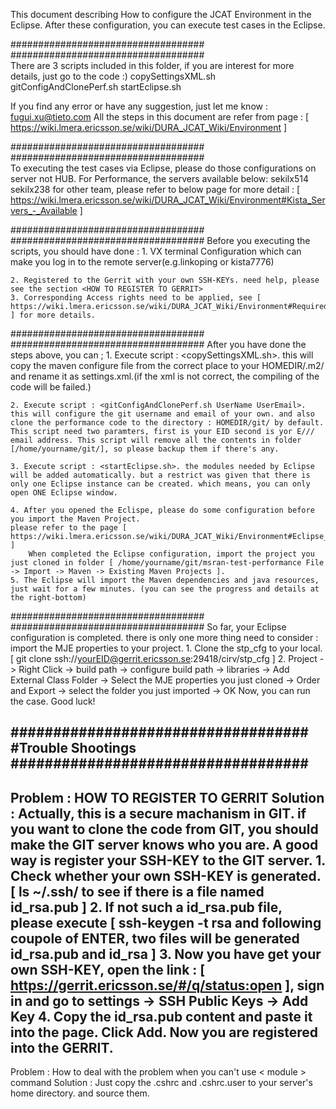 This document describing How to configure the JCAT Environment in the Eclipse. After these configuration,
you can execute test cases in the Eclipse.

###################################        
###################################        
There are 3 scripts included in this folder, if you are interest for more details, just go to the code :)
	copySettingsXML.sh
	gitConfigAndClonePerf.sh
	startEclipse.sh

If you find any error or have any suggestion, just let me know : fugui.xu@tieto.com
All the steps in this document are refer from page : [ https://wiki.lmera.ericsson.se/wiki/DURA_JCAT_Wiki/Environment ] 

###################################        
###################################        
To executing the test cases via Eclipse, please do those configurations on server not HUB.
For Performance, the servers available below:
	sekilx514
        sekilx238
for other team, please refer to below page for more detail : 
	[ https://wiki.lmera.ericsson.se/wiki/DURA_JCAT_Wiki/Environment#Kista_Servers_-_Available ] 

###################################
###################################
Before you executing the scripts, you should have done : 
	1. VX terminal Configuration which can make you log in to the remote server(e.g.linkoping or kista7776)

	2. Registered to the Gerrit with your own SSH-KEYs. need help, please see the section <HOW TO REGISTER TO GERRIT>
	3. Corresponding Access rights need to be applied, see [ https://wiki.lmera.ericsson.se/wiki/DURA_JCAT_Wiki/Environment#Required_Access ] for more details.

###################################        
###################################
After you have done the steps above, you can ;
	1. Execute script : <copySettingsXML.sh>. this will copy the maven configure file from the correct place to your HOMEDIR/.m2/ and rename it as settings.xml.(if the xml is not correct, the compiling of the code will be failed.)

	2. Execute script : <gitConfigAndClonePerf.sh UserName UserEmail>. this will configure the git username and email of your own. and also clone the performance code to the directory : HOMEDIR/git/ by default. This script need two paramters, first is your EID second is yor E/// email address. This script will remove all the contents in folder [/home/yourname/git/], so please backup them if there's any.

	3. Execute script : <startEclipse.sh>. the modules needed by Eclipse will be added automatically. but a restrict was given that there is only one Eclipse instance can be created. which means, you can only open ONE Eclipse window.

	4. After you opened the Eclispe, please do some configuration before you import the Maven Project.
	please refer to the page [ https://wiki.lmera.ericsson.se/wiki/DURA_JCAT_Wiki/Environment#Eclipse_plugins_installation ]
        When completed the Eclipse configuration, import the project you just cloned in folder [ /home/yourname/git/msran-test-performance File -> Import -> Maven -> Existing Maven Projects ]. 
	5. The Eclipse will import the Maven dependencies and java resources, just wait for a few minutes. (you can see the progress and details at the right-bottom)
	

###################################
###################################
So far, your Eclipse configuration is completed.
there is only one more thing need to consider : import the MJE properties to your project.
	1. Clone the stp_cfg to your local. [ git clone ssh://yourEID@gerrit.ericsson.se:29418/cirv/stp_cfg ] 
	2. Project -> Right Click -> build path -> configure build path -> libraries -> Add External Class Folder -> Select the MJE properties you just cloned -> Order and Export -> select the folder you just imported -> OK
	Now, you can run the case. Good luck!

###################################        
#Trouble Shootings
###################################        
-------------------------------------
Problem : HOW TO REGISTER TO GERRIT
Solution : Actually, this is a secure machanism in GIT. if you want to clone the code from GIT, you should make the GIT server knows who you are. A good way is register your SSH-KEY to the GIT server. 
	1. Check whether your own SSH-KEY is generated. [ ls ~/.ssh/ to see if there is a file named id_rsa.pub ]
        2. If not such a id_rsa.pub file, please execute [ ssh-keygen -t rsa and following coupole of ENTER, two files will be generated id_rsa.pub and id_rsa ] 
        3. Now you have get your own SSH-KEY, open the link : [ https://gerrit.ericsson.se/#/q/status:open ], sign in and go to settings -> SSH Public Keys -> Add Key
	4. Copy the id_rsa.pub content and paste it into the page. Click Add. Now you are registered into the GERRIT. 
-------------------------------------
Problem : How to deal with the problem when you can't use < module > command 
Solution : Just copy the .cshrc and .cshrc.user to your server's home directory. and source them.

